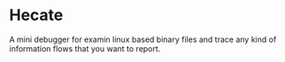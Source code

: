 # Hecate
A mini debugger for examin linux based binary files and trace any kind of information flows
that you want to report.
